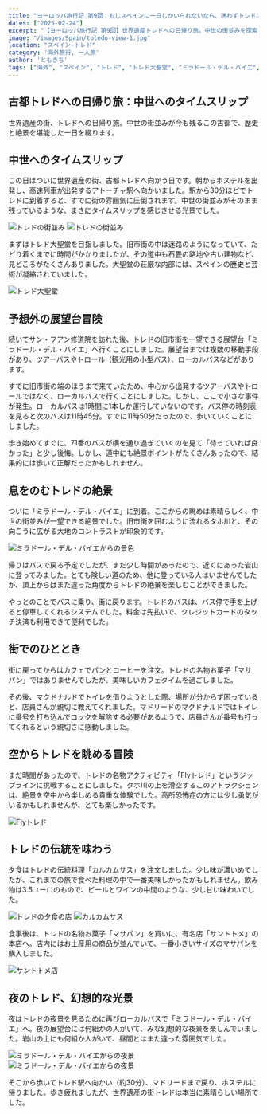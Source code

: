 ```yaml
---
title: "ヨーロッパ旅行記 第9回：もしスペインに一日しかいられないなら、迷わずトレドに行け"
dates: ["2025-02-24"]
excerpt: "【ヨーロッパ旅行記 第9回】世界遺産トレドへの日帰り旅。中世の街並みを探索し、トレド大聖堂の荘厳さに感動。「ミラドール・デル・バイエ」からの絶景、タホ川上空を滑空する「Flyトレド」体験、伝統料理「カルカムサス」と名物「マサパン」を堪能。昼と夜で異なる表情を見せる古都の魅力を満喫した一日。"
image: "/images/Spain/toledo-view-1.jpg"
location: "スペイン-トレド"
category: '海外旅行, 一人旅'
author: 'ともきち'
tags: ["海外", "スペイン", "トレド", "トレド大聖堂", "ミラドール・デル・バイエ", "マサパン", "Flyトレド"]
---
```


## 古都トレドへの日帰り旅：中世へのタイムスリップ

世界遺産の街、トレドへの日帰り旅。中世の街並みが今も残るこの古都で、歴史と絶景を堪能した一日を綴ります。

## 中世へのタイムスリップ

この日はついに世界遺産の街、古都トレドへ向かう日です。朝からホステルを出発し、高速列車が出発するアトーチャ駅へ向かいました。駅から30分ほどでトレドに到着すると、すでに街の雰囲気に圧倒されます。中世の街並みがそのまま残っているような、まさにタイムスリップを感じさせる光景でした。

![トレドの街並み](/images/Spain/toledo-city1.jpg)
![トレドの街並み](/images/Spain/toledo-city2.jpg)

まずはトレド大聖堂を目指しました。旧市街の中は迷路のようになっていて、たどり着くまでに時間がかかりましたが、その道中も石畳の路地や古い建物など、見どころがたくさんありました。大聖堂の荘厳な内部には、スペインの歴史と芸術が凝縮されていました。

![トレド大聖堂](/images/Spain/catedral-de-santa-maria-de-toledo.jpg)

## 予想外の展望台冒険

続いてサン・フアン修道院を訪れた後、トレドの旧市街を一望できる展望台「ミラドール・デル・バイエ」へ行くことにしました。展望台までは複数の移動手段があり、ツアーバスやトロール（観光用の小型バス）、ローカルバスなどがあります。

すでに旧市街の端のほうまで来ていたため、中心から出発するツアーバスやトロールではなく、ローカルバスで行くことにしました。しかし、ここで小さな事件が発生。ローカルバスは1時間に1本しか運行していないのです。バス停の時刻表を見ると次のバスは11時45分。すでに11時50分だったので、歩いていくことにしました。

歩き始めてすぐに、71番のバスが横を通り過ぎていくのを見て「待っていれば良かった」と少し後悔。しかし、道中にも絶景ポイントがたくさんあったので、結果的には歩いて正解だったかもしれません。

## 息をのむトレドの絶景

ついに「ミラドール・デル・バイエ」に到着。ここからの眺めは素晴らしく、中世の街並みが一望できる絶景でした。旧市街を囲むように流れるタホ川と、その向こうに広がる大地のコントラストが印象的です。

![ミラドール・デル・バイエからの景色](/images/Spain/toledo-view-1.jpg)

帰りはバスで戻る予定でしたが、まだ少し時間があったので、近くにあった岩山に登ってみました。とても険しい道のため、他に登っている人はいませんでしたが、頂上からはまた違った角度からトレドの絶景を楽しむことができました。

やっとのことでバスに乗り、街に戻ります。トレドのバスは、バス停で手を上げると停車してくれるシステムでした。料金は先払いで、クレジットカードのタッチ決済も利用できて便利でした。

## 街でのひととき

街に戻ってからはカフェでパンとコーヒーを注文。トレドの名物お菓子「マサパン」ではありませんでしたが、美味しいカフェタイムを過ごしました。

その後、マクドナルドでトイレを借りようとした際、場所が分からず困っていると、店員さんが親切に教えてくれました。マドリードのマクドナルドではトイレに番号を打ち込んでロックを解除する必要があるようで、店員さんが番号も打ってくれるという親切さに感動しました。

## 空からトレドを眺める冒険

まだ時間があったので、トレドの名物アクティビティ「Flyトレド」というジップラインに挑戦することにしました。タホ川の上を滑空するこのアトラクションは、絶景を空中から楽しめる貴重な体験でした。高所恐怖症の方には少し勇気がいるかもしれませんが、とても楽しかったです。

![Flyトレド](/images/Spain/fly-toledo.jpg)

## トレドの伝統を味わう

夕食はトレドの伝統料理「カルカムサス」を注文しました。少し味が濃いめでしたが、これまでの旅で食べた料理の中で一番美味しかったかもしれません。飲み物は3.5ユーロのもので、ビールとワインの中間のような、少し甘い味わいでした。

![トレドの夕食の店](/images/Spain/cerveceria-la-abadia.jpg)
![カルカムサス](/images/Spain/abadia2.jpg)

食事後は、トレドの名物お菓子「マサパン」を買いに、有名店「サントトメ」の本店へ。店内にはお土産用の商品が並んでいて、一番小さいサイズのマサパンを購入しました。

![サントトメ店](/images/Spain/santo-tome.jpg)

## 夜のトレド、幻想的な光景

夜はトレドの夜景を見るために再びローカルバスで「ミラドール・デル・バイエ」へ。夜の展望台には何組かの人がいて、みな幻想的な夜景を楽しんでいました。岩山の上にも何組か人がいて、昼間とはまた違った雰囲気でした。

![ミラドール・デル・バイエからの夜景](/images/Spain/toledo-view3.jpg)
![ミラドール・デル・バイエからの夜景](/images/Spain/toledo-view2.jpg)

そこから歩いてトレド駅へ向かい（約30分）、マドリードまで戻り、ホステルに帰りました。歩き疲れましたが、世界遺産の街トレドは本当に素晴らしい場所でした。
